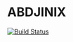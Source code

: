 # ABDJINIX
[![Build Status](https://dev.azure.com/xabicillero/ABDJINIX/_apis/build/status/xcillero001.ABDJINIX?branchName=develop)](https://dev.azure.com/xabicillero/ABDJINIX/_build/latest?definitionId=1&branchName=develop)
